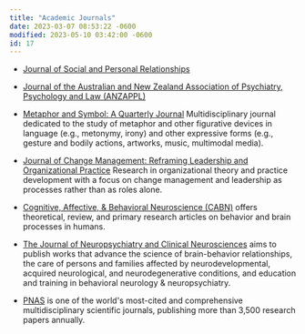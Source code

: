 ```yaml
---
title: "Academic Journals"
date: 2023-03-07 08:53:22 -0600
modified: 2023-05-10 03:42:00 -0600
id: 17
---
```



- [Journal of Social and Personal Relationships](https://journals.sagepub.com/action/showMostReadArticles?journalCode=SPR)

- [Journal of the Australian and New Zealand Association of Psychiatry, Psychology and Law (ANZAPPL)](https://www.tandfonline.com/journals/tppl20)

- [Metaphor and Symbol: A Quarterly Journal](https://www.tandfonline.com/journals/hmet20)
Multidisciplinary journal dedicated to the study of metaphor and other figurative devices in language (e.g., metonymy, irony) and other expressive forms (e.g., gesture and bodily actions, artworks, music, multimodal media).

- [Journal of Change Management: Reframing Leadership and Organizational Practice](https://www.tandfonline.com/journals/rjcm20)
Research in organizational theory and practice development with a focus on change management and leadership as processes rather than as roles alone.

- [Cognitive, Affective, & Behavioral Neuroscience (CABN)](https://www.springer.com/journal/13415) offers theoretical, review, and primary research articles on behavior and brain processes in humans. 

- [The Journal of Neuropsychiatry and Clinical Neurosciences](https://neuro.psychiatryonline.org/toc/jnp/current) aims to publish works that advance the science of brain-behavior relationships, the care of persons and families affected by neurodevelopmental, acquired neurological, and neurodegenerative conditions, and education and training in behavioral neurology & neuropsychiatry.

- [PNAS](https://www.pnas.org/psychological-and-cognitive-sciences) is one of the world's most-cited and comprehensive multidisciplinary scientific journals, publishing more than 3,500 research papers annually.

